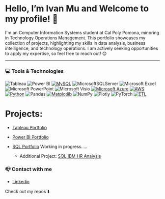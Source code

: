 
# Hello, I’m Ivan Mu and Welcome to my profile! 👋

I'm an Computer Information Systems student at Cal Poly Pomona, minoring in Technology Operations Management. This portfolio showcases my collection of projects, highlighting my skills in data analysis, business intelligence, and technology operations. I am actively seeking opportunities to apply my expertise, so feel free to reach out! 😊

---

### 💻 Tools & Technologies 
![Tableau](https://img.shields.io/badge/-Tableau-E97627?style=flat&logo=Tableau&logoColor=white")
![Power BI](https://img.shields.io/badge/Power_BI-D83B01?logo=Power_BI&logoColor=white)
[![MySQL](https://img.shields.io/badge/MySQL-4479A1?logo=mysql&logoColor=fff)](#)
![MicrosoftSQLServer](https://img.shields.io/badge/Microsoft%20SQL%20Sever-CC2927?logo=microsoft%20sql%20server&logoColor=white)
![Microsoft Excel](https://img.shields.io/badge/Microsoft_Excel-217346?logo=microsoft-excel&logoColor=white)
![Microsoft PowerPoint](https://img.shields.io/badge/Microsoft_PowerPoint-B7472A?logo=microsoft-powerpoint&logoColor=white)
![Microsoft Visio ](https://img.shields.io/badge/Microsoft_Visio-3955A3?logo=microsoft-visio&logoColor=white)
[![Microsoft Azure](https://custom-icon-badges.demolab.com/badge/Microsoft%20Azure-0089D6?logo=msazure&logoColor=white)](#)
[![AWS](https://img.shields.io/badge/AWS-%23FF9900.svg?logo=amazon-web-services&logoColor=white)](#)
[![Python](https://img.shields.io/badge/Python-3776AB?logo=python&logoColor=fff)](#)
![Pandas](https://img.shields.io/badge/pandas-%23150458.svg?logo=pandas&logoColor=white)
[![Matplotlib](https://custom-icon-badges.demolab.com/badge/Matplotlib-71D291?logo=matplotlib&logoColor=fff)](#)
![NumPy](https://img.shields.io/badge/numpy-%23013243.svg?logo=numpy&logoColor=white)
![Plotly](https://img.shields.io/badge/Plotly-%233F4F75.svg?logo=plotly&logoColor=white)
![PyTorch](https://img.shields.io/badge/PyTorch-%23EE4C2C.svg?logo=PyTorch&logoColor=white)
[![ETL](https://custom-icon-badges.demolab.com/badge/ETL-9370DB?logo=etl-logo&logoColor=fff)](#)

#

# Projects: 

* [Tableau Portfolio](https://github.com/ivanmu-1/Tableau-Portfolio)

* [Power BI Portfolio](https://github.com/ivanmu-1/PowerBI-Portfolio)

* [SQL Portfolio](https://github.com/ivanmu-1/SQL-Portfolio) Working in progress..... 
  - Additional Project: [SQL IBM HR Analysis](https://github.com/ivanmu-1/IBM-HR-Analysis)







### 📪 Contact with me
* [Linkedin](https://www.linkedin.com/feed/)



Check out my repos ⬇️


